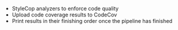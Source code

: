 *   StyleCop analyzers to enforce code quality
*   Upload code coverage results to CodeCov
*   Print results in their finishing order once the pipeline has finished

